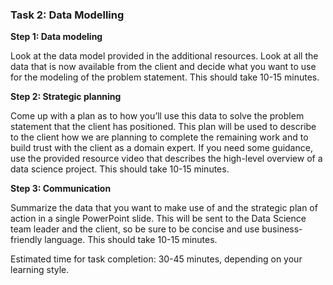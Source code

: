 ### **Task 2: Data Modelling**

**Step 1: Data modeling**

Look at the data model provided in the additional resources. Look at all the data that is now available from the client and decide what you want to use for the modeling of the problem statement. This should take 10-15 minutes.

**Step 2: Strategic planning**

Come up with a plan as to how you’ll use this data to solve the problem statement that the client has positioned. This plan will be used to describe to the client how we are planning to complete the remaining work and to build trust with the client as a domain expert. If you need some guidance, use the provided resource video that describes the high-level overview of a data science project. This should take 10-15 minutes.

**Step 3: Communication**

Summarize the data that you want to make use of and the strategic plan of action in a single PowerPoint slide. This will be sent to the Data Science team leader and the client, so be sure to be concise and use business-friendly language. This should take 10-15 minutes. 

Estimated time for task completion: 30-45 minutes, depending on your learning style.
